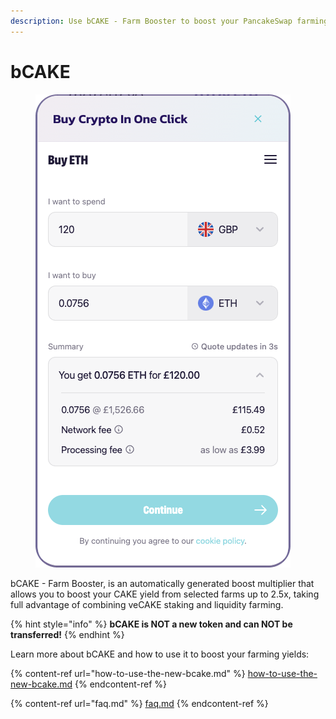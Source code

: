 ```yaml
---
description: Use bCAKE - Farm Booster to boost your PancakeSwap farming positions!
---
```


# bCAKE

<figure><img src="../../../.gitbook/assets/image (24).png" alt=""><figcaption></figcaption></figure>

bCAKE - Farm Booster, is an automatically generated boost multiplier that allows you to boost your CAKE yield from selected farms up to 2.5x, taking full advantage of combining veCAKE staking and liquidity farming.

{% hint style="info" %}
**bCAKE is NOT a new token and can NOT be transferred!**
{% endhint %}

Learn more about bCAKE and how to use it to boost your farming yields:

{% content-ref url="how-to-use-the-new-bcake.md" %}
[how-to-use-the-new-bcake.md](how-to-use-the-new-bcake.md)
{% endcontent-ref %}

{% content-ref url="faq.md" %}
[faq.md](faq.md)
{% endcontent-ref %}
